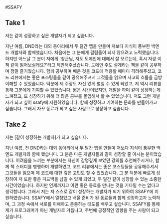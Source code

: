 #SSAFY

## Take 1
저는 같이 성장하고 싶은 개발자가 되고 싶습니다.

지난 여름, DND라는 대외 동아리에서 두 달간 앱을 만들며 저보다 지식이 풍부한 백엔드 개발자와 함께했습니다. 처음에는 그 분에게 걸림돌이 되지 않으려고 노력했습니다. 하지만 어느날 그 분이 저에게 '창근님, 저도 도메인에 대해서 잘 모르는데, 혹시 저랑 이 책 같이 읽어보실래요?'라고 제안해주셨습니다.
도메인 주도 설계라는 책을 같이 공부하며 정말 즐거웠습니다. 함께 공부하며 배운 것을 코드에 적용할 때마다 격려해주셨고, 코드 리뷰에서는 좋은 포스팅들을 같이 공유해주셔서 그것들을 읽으며 사고의 흐름을 금방 이해할 수 있었습니다. 덕분에 제 주장도 자신 있게 펼칠 수 있게 되었고, 저 역시 리뷰를 통해 그분에게 기여할 수 있었습니다.
짧은 시간이었지만, 개발을 하며 같이 성장하는게 느껴졌고, 또 성장하기 위해 더 많은 공부를 몰입해서 할 수 있었습니다. 저도 그런 개발자가 되고 싶어 ssafy에 지원하였습니다. 함께 성장하고 기여하는 문화를 만들어가고 싶습니다. 그래서 자꾸 동료가 되고 싶은 사람으로 성장하고 싶습니다.

## Take 2
저는 [같이 성장하는 개발자]가 되고 싶습니다.

지난 여름, 전 DND라는 대외 동아리에서 두 달간 앱을 만들며 저보다 지식이 풍부한 백엔드 개발자와 함께 했습니다.  그 분은 다른 개발자들과 같이 성장할 줄 아시는 분이었습니다. 어려움을 느끼는 부분에서는 자신이 감명깊게 보았던 강의를 추천해주시거나, 함께 책 스터디를 병행하며 개발하였고, 코드 리뷰에서는 좋은 포스팅들을 공유해주셔서 그것들을 읽으며 제 코드에 대한 깊은 고민도 할 수 있었습니다. 그 분 덕분에 빠르게 성장하여 저 또한 좋은 피드백을 남길 수 있게 되었고, 두 달간 같이 성장할 수 있는 소중한 시간이었습니다.
하지만 언제까지고 이런 좋은 동료를 만나는 것을 기다릴 수는 없다고 생각합니다. 그래서 저는 저 스스로 같이 성장하는 개발자가 되기 위하여 SSAFY에 지원하였습니다. SSAFY에서 열정있고 배울 준비가 된 동료들과 함께 성장하고자 노력하며, 그 과정 속에서 서로를 이해하고 존중하는 태도를 배우고 싶습니다. SSAFY를 통해 제가 프로그래머가 아닌 개발자로 거듭나고, 주변에 긍정적인 영향을 주는 사람이 되고 싶습니다.